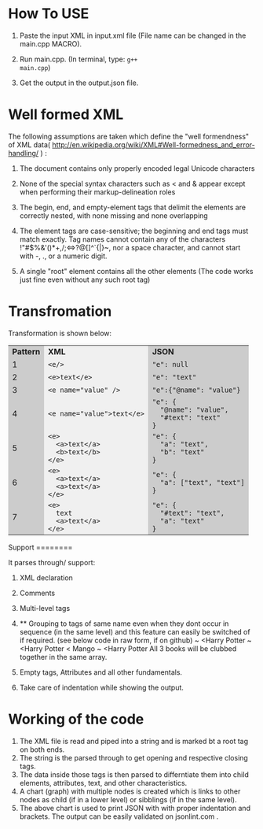 How To USE
========
1. Paste the input XML in input.xml file (File name can be changed in the main.cpp MACRO).

2. Run main.cpp. (In terminal, type: <code>g++ main.cpp</code>)

3. Get the output in the output.json file.

Well formed XML
========

The following assumptions are taken which define the "well formendness" of XML data( http://en.wikipedia.org/wiki/XML#Well-formedness_and_error-handling/ ) :

1. The document contains only properly encoded legal Unicode characters

2. None of the special syntax characters such as < and & appear except when performing their markup-delineation roles

3. The begin, end, and empty-element tags that delimit the elements are correctly nested, with none missing and none overlapping

4. The element tags are case-sensitive; the beginning and end tags must match exactly. Tag names cannot contain any of the characters !"#$%&'()*+,/;<=>?@[\]^`{|}~, nor a space character, and cannot start with -, ., or a numeric digit.

5. A single "root" element contains all the other elements
		(The code works just fine even without any such root tag)


Transfromation
========

Transformation is shown below:

<table>
<tbody><tr>
<td bgcolor="#CCCCCC"><strong>Pattern</strong>
</td>
<td bgcolor="#f0f0f0"><strong>XML</strong>
</td>
<td bgcolor="#CCCCCC"><strong>JSON</strong>
</td>
</tr>

<tr>
<td bgcolor="#CCCCCC">1</td>
<td bgcolor="#f0f0f0">
<code>&lt;e/&gt;</code>
</td>
<td bgcolor="#CCCCCC">
<code>"e": null</code>
</td>
</tr>

<tr>
<td bgcolor="#CCCCCC">2</td>
<td bgcolor="#f0f0f0">
<code>&lt;e&gt;text&lt;/e&gt;</code>
</td>
<td bgcolor="#CCCCCC">
<code>"e": "text"</code>
</td>
</tr>

<tr>
<td bgcolor="#CCCCCC">3</td>
<td bgcolor="#f0f0f0">
<code>&lt;e name="value" /&gt;</code>
</td>
<td bgcolor="#CCCCCC">
<code>"e":{"@name": "value"}</code>
</td>
</tr>

<tr>
<td bgcolor="#CCCCCC">4</td>
<td bgcolor="#f0f0f0">
<code>&lt;e name="value"&gt;text&lt;/e&gt;</code>
</td>
<td bgcolor="#CCCCCC">
<code>"e": {
  "@name": "value",
  "#text": "text"
}</code>
</td>
</tr>

<tr>
<td bgcolor="#CCCCCC">5</td>
<td bgcolor="#f0f0f0">
<code>&lt;e&gt;
  &lt;a&gt;text&lt;/a&gt;
  &lt;b&gt;text&lt;/b&gt;
&lt;/e&gt;</code>
</td>
<td bgcolor="#CCCCCC">
<code>"e": { 
  "a": "text",
  "b": "text"
}</code>
</td>
</tr>

<tr>
<td bgcolor="#CCCCCC">6</td>
<td bgcolor="#f0f0f0">
<code>&lt;e&gt;
  &lt;a&gt;text&lt;/a&gt;
  &lt;a&gt;text&lt;/a&gt;
&lt;/e&gt;</code>
</td>
<td bgcolor="#CCCCCC">
<code>"e": {
  "a": ["text", "text"]
}</code>
</td>
</tr>

<tr>
<td bgcolor="#CCCCCC">7</td>
<td bgcolor="#f0f0f0">
<code>&lt;e&gt;
  text
  &lt;a&gt;text&lt;/a&gt;
&lt;/e&gt;</code>
</td>
<td bgcolor="#CCCCCC">
<code>"e": {
  "#text": "text",
  "a": "text"
}</code>
</td>
</tr>
</tbody></table>
Support
========

It parses through/ support:

1. XML declaration </br>
		<code><?xml version="1.0" encoding="UTF-8"?></code>

2. Comments </br>
		<code><!-- <book>Harry Potter</book> --></code>

3. Multi-level tags 

4. ** Grouping to tags of same name even when they dont occur in sequence (in the same level) and this feature can easily be switched of if required. (see below code in raw form, if on github)
  ~ <book><Harry Potter</book>
  ~ <book><Harry Potter</book>
    <fruit>< Mango </fruit>
  ~ <book><Harry Potter</book>
	All 3 books will be clubbed together in the same array.

5. Empty tags, Attributes and all other fundamentals. 

6. Take care of indentation while showing the output.

Working of the code
========

1. The XML file is read and piped into a string and is marked bt a root tag on both ends.
2. The string is the parsed through to get opening and respective closing tags.
3. The data inside those tags is then parsed to differntiate them into child elements, attributes, text, and other characteristics.
4. A chart (graph) with multiple nodes is created which is links to other nodes as child (if in a lower level) or sibblings (if in the same level).
5. The above chart is used to print JSON with with proper indentation and brackets. The output can be easily validated on jsonlint.com .